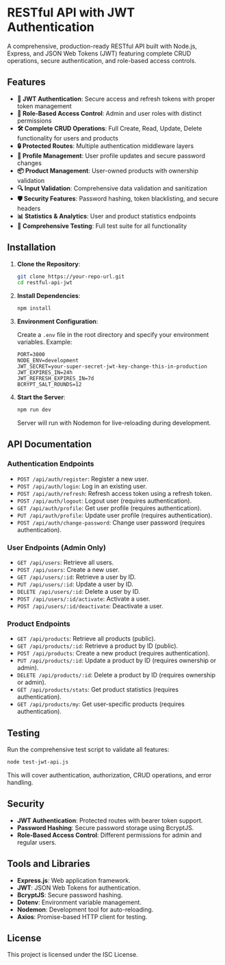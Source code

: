 # RESTful API with JWT Authentication

A comprehensive, production-ready RESTful API built with Node.js, Express, and JSON Web Tokens (JWT) featuring complete CRUD operations, secure authentication, and role-based access controls.

## Features

- **🔐 JWT Authentication**: Secure access and refresh tokens with proper token management
- **👥 Role-Based Access Control**: Admin and user roles with distinct permissions
- **🛠️ Complete CRUD Operations**: Full Create, Read, Update, Delete functionality for users and products
- **🔒 Protected Routes**: Multiple authentication middleware layers
- **👤 Profile Management**: User profile updates and secure password changes
- **📦 Product Management**: User-owned products with ownership validation
- **🔍 Input Validation**: Comprehensive data validation and sanitization
- **🛡️ Security Features**: Password hashing, token blacklisting, and secure headers
- **📊 Statistics & Analytics**: User and product statistics endpoints
- **🧪 Comprehensive Testing**: Full test suite for all functionality

## Installation

1. **Clone the Repository**:

   ```bash
   git clone https://your-repo-url.git
   cd restful-api-jwt
   ```

2. **Install Dependencies**:

   ```bash
   npm install
   ```

3. **Environment Configuration**:

   Create a `.env` file in the root directory and specify your environment variables. Example:

   ```plaintext
   PORT=3000
   NODE_ENV=development
   JWT_SECRET=your-super-secret-jwt-key-change-this-in-production
   JWT_EXPIRES_IN=24h
   JWT_REFRESH_EXPIRES_IN=7d
   BCRYPT_SALT_ROUNDS=12
   ```

4. **Start the Server**:

   ```bash
   npm run dev
   ```

   Server will run with Nodemon for live-reloading during development.

## API Documentation

### Authentication Endpoints

- `POST /api/auth/register`: Register a new user.
- `POST /api/auth/login`: Log in an existing user.
- `POST /api/auth/refresh`: Refresh access token using a refresh token.
- `POST /api/auth/logout`: Logout user (requires authentication).
- `GET /api/auth/profile`: Get user profile (requires authentication).
- `PUT /api/auth/profile`: Update user profile (requires authentication).
- `POST /api/auth/change-password`: Change user password (requires authentication).

### User Endpoints (Admin Only)

- `GET /api/users`: Retrieve all users.
- `POST /api/users`: Create a new user.
- `GET /api/users/:id`: Retrieve a user by ID.
- `PUT /api/users/:id`: Update a user by ID.
- `DELETE /api/users/:id`: Delete a user by ID.
- `POST /api/users/:id/activate`: Activate a user.
- `POST /api/users/:id/deactivate`: Deactivate a user.

### Product Endpoints

- `GET /api/products`: Retrieve all products (public).
- `GET /api/products/:id`: Retrieve a product by ID (public).
- `POST /api/products`: Create a new product (requires authentication).
- `PUT /api/products/:id`: Update a product by ID (requires ownership or admin).
- `DELETE /api/products/:id`: Delete a product by ID (requires ownership or admin).
- `GET /api/products/stats`: Get product statistics (requires authentication).
- `GET /api/products/my`: Get user-specific products (requires authentication).

## Testing

Run the comprehensive test script to validate all features:

```bash
node test-jwt-api.js
```

This will cover authentication, authorization, CRUD operations, and error handling.

## Security

- **JWT Authentication**: Protected routes with bearer token support.
- **Password Hashing**: Secure password storage using BcryptJS.
- **Role-Based Access Control**: Different permissions for admin and regular users.

## Tools and Libraries

- **Express.js**: Web application framework.
- **JWT**: JSON Web Tokens for authentication.
- **BcryptJS**: Secure password hashing.
- **Dotenv**: Environment variable management.
- **Nodemon**: Development tool for auto-reloading.
- **Axios**: Promise-based HTTP client for testing.

## License

This project is licensed under the ISC License.
